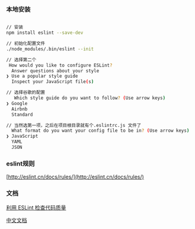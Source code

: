 ### 本地安装
``` bash

// 安装
npm install eslint --save-dev

// 初始化配置文件
./node_modules/.bin/eslint --init

// 选择第二个
 How would you like to configure ESLint?
  Answer questions about your style
❯ Use a popular style guide
  Inspect your JavaScript file(s)

// 选择谷歌的配置
   Which style guide do you want to follow? (Use arrow keys)
❯ Google
  Airbnb
  Standard

// 当然选第一项，之后在项目根目录就有个.eslintrc.js 文件了
  What format do you want your config file to be in? (Use arrow keys)
❯ JavaScript
  YAML
  JSON
```

### eslint规则

[http://eslint.cn/docs/rules/](http://eslint.cn/docs/rules/)

### 文档
[利用 ESLint 检查代码质量](http://morning.work/page/maintainable-nodejs/getting-started-with-eslint.html)

[中文文档](http://eslint.cn/)

